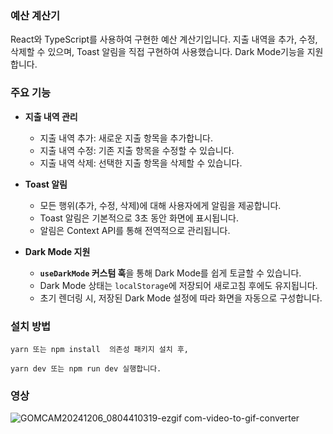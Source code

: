 ### 예산 계산기

React와 TypeScript를 사용하여 구현한 예산 계산기입니다.
지출 내역을 추가, 수정, 삭제할 수 있으며, Toast 알림을 직접 구현하여 사용했습니다.
Dark Mode기능을 지원합니다.

### 주요 기능

- **지출 내역 관리**

  - 지출 내역 추가: 새로운 지출 항목을 추가합니다.
  - 지출 내역 수정: 기존 지출 항목을 수정할 수 있습니다.
  - 지출 내역 삭제: 선택한 지출 항목을 삭제할 수 있습니다.

- **Toast 알림**

  - 모든 행위(추가, 수정, 삭제)에 대해 사용자에게 알림을 제공합니다.
  - Toast 알림은 기본적으로 3초 동안 화면에 표시됩니다.
  - 알림은 Context API를 통해 전역적으로 관리됩니다.

- **Dark Mode 지원**
  - **`useDarkMode` 커스텀 훅**을 통해 Dark Mode를 쉽게 토글할 수 있습니다.
  - Dark Mode 상태는 `localStorage`에 저장되어 새로고침 후에도 유지됩니다.
  - 초기 렌더링 시, 저장된 Dark Mode 설정에 따라 화면을 자동으로 구성합니다.

### 설치 방법

```
yarn 또는 npm install  의존성 패키지 설치 후,
```

```
yarn dev 또는 npm run dev 실행합니다.
```

### 영상

![GOMCAM20241206_0804410319-ezgif com-video-to-gif-converter](https://github.com/user-attachments/assets/628e6174-0edb-4584-9f8b-d9031beb49bd)
